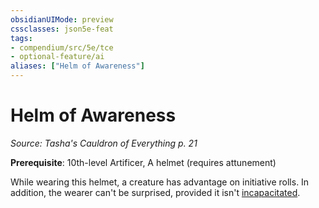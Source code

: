 ```yaml
---
obsidianUIMode: preview
cssclasses: json5e-feat
tags:
- compendium/src/5e/tce
- optional-feature/ai
aliases: ["Helm of Awareness"]
---
```

# Helm of Awareness
*Source: Tasha's Cauldron of Everything p. 21*  

**Prerequisite**: 10th-level Artificer, A helmet (requires attunement)

While wearing this helmet, a creature has advantage on initiative rolls. In addition, the wearer can't be surprised, provided it isn't [incapacitated](2.%20GM%20Tools/Misc%20DND%20Handbook/compendium/rules/conditions.md#incapacitated).
